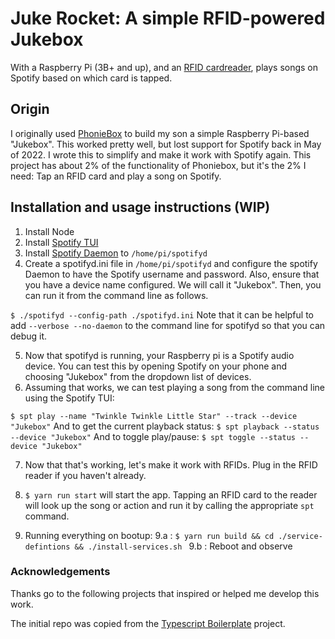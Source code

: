 # Juke Rocket: A simple RFID-powered Jukebox

With a Raspberry Pi (3B+ and up), and an [RFID cardreader](https://www.amazon.com/gp/product/B07B7H6CQ2/ref=ppx_yo_dt_b_search_asin_title?ie=UTF8&psc=1), plays songs on Spotify based on which card is tapped.

## Origin

I originally used [PhonieBox](http://phoniebox.de/index-en.html) to build my son a simple Raspberry Pi-based "Jukebox".
This worked pretty well, but lost support for Spotify back in May of 2022.
I wrote this to simplify and make it work with Spotify again. This project has about 2% of the functionality of Phoniebox, but it's the 2% I need: Tap an RFID card and play a song on Spotify.

## Installation and usage instructions (WIP)

1. Install Node
2. Install [Spotify TUI](https://github.com/Rigellute/spotify-tui#spotify-tui)
3. Install [Spotify Daemon](https://github.com/Spotifyd/spotifyd) to `/home/pi/spotifyd`
4. Create a spotifyd.ini file in `/home/pi/spotifyd` and configure the spotify Daemon to have the Spotify username and password. Also, ensure that you have a device name configured. We will call it "Jukebox". Then, you can run it from the command line as follows.

`$ ./spotifyd --config-path ./spotifyd.ini`
Note that it can be helpful to add `--verbose --no-daemon` to the command line for spotifyd so that you can debug it.

5. Now that spotifyd is running, your Raspberry pi is a Spotify audio device. You can test this by opening Spotify on your phone and choosing "Jukebox" from the dropdown list of devices.
6. Assuming that works, we can test playing a song from the command line using the Spotify TUI:

`$ spt play --name "Twinkle Twinkle Little Star" --track --device "Jukebox"`
And to get the current playback status:
`$ spt playback --status --device "Jukebox"`
And to toggle play/pause:
`$ spt toggle --status --device "Jukebox"`

7. Now that that's working, let's make it work with RFIDs. Plug in the RFID reader if you haven't already.
8. `$ yarn run start` will start the app. Tapping an RFID card to the reader will look up the song or action and run it by calling the appropriate `spt` command.

9. Running everything on bootup:
   9.a : `$ yarn run build && cd ./service-defintions && ./install-services.sh `
   9.b : Reboot and observe

### Acknowledgements

Thanks go to the following projects that inspired or helped me develop this work.

The initial repo was copied from the [Typescript Boilerplate](https://github.com/metachris/typescript-boilerplate) project.
